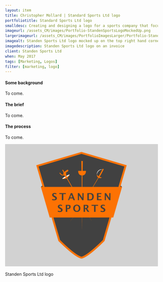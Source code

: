 ```yaml
---
layout: item
title: Christopher Mollard | Standard Sports Ltd logo
portfoliotitle: Standard Sports Ltd logo
smalldesc: Creating and designing a logo for a sports company that focuses on fencing
imageurl: /assets_CM/images/Portfolio-StandenSportsLogoMockedUp.png
largerimageurl: /assets_CM/images/PortfolioImagesLarger/Portfolio-StandenSportsLogoMockedUp.png
imagealt: Standen Sports Ltd logo mocked up on the top right hand corner of an invoice
imagedescription: Standen Sports Ltd logo on an invoice
client: Standen Sports Ltd
when: May 2017
tags: [Marketing, Logos]
filter: [marketing, logo]
---
```

<h4>Some background</h4>
<p>
To come.
</p>

<h4>The brief</h4>

<p>
To come.
</p>
<h4>The process</h4>
<p>

To come.
</p>
<div class="col-md-12 col-sm-6 col-xs-12">
<img src="/assets_CM/images/Portfolio-StandenSportsLogo.png" class="img-responsive" alt="Standen Sports Ltd logo: an orange shield with a dark grey background with three fencing swords crossed pointing down">
<p class="imgCaption">Standen Sports Ltd logo</p>